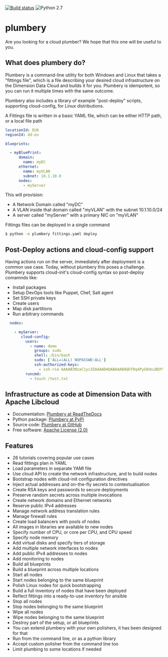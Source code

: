 [![Build status](https://img.shields.io/travis/DimensionDataCBUSydney/plumbery.svg)](https://travis-ci.org/DimensionDataCBUSydney/plumbery)  ![Python 2.7](https://img.shields.io/badge/python-2.7-blue.svg)

# plumbery

Are you looking for a cloud plumber? We hope that this one will be useful to
you.

## What does plumbery do?

Plumbery is a command-line utility for both Windows and Linux that takes a "fittings file", which is a file describing your desired cloud infrastructure on the Dimension Data Cloud and builds it for you.
Plumbery is idempotent, so you can run it multiple times with the same outcome.

Plumbery also includes a library of example "post-deploy" scripts, supporting cloud-config, for Linux distributions.

A Fittings file is written in a basic YAML file, which can be either HTTP path, or a local file path

```yaml
locationId: EU6
regionId: dd-eu

blueprints:

  - myBluePrint:
      domain:
        name: myDC
      ethernet:
        name: myVLAN
        subnet: 10.1.10.0
      nodes:
        - myServer
```

This will provision:

* A Network Domain called "myDC"
* A VLAN inside that domain called "myVLAN" with the subnet 10.1.10.0/24
* A server called "myServer" with a primary NIC on "myVLAN"

Fittings files can be deployed in a single command

```bash
$ python -m plumbery fittings.yaml deploy
```

## Post-Deploy actions and cloud-config support

Having actions run on the server, immediately after deployment is a common use case. Today, without plumbery this poses a challenge. Plumbery supports cloud-init's cloud-config syntax so post-deploy comamnds like:

* Install packages
* Setup DevOps tools like Puppet, Chef, Salt agent
* Set SSH private keys
* Create users
* Map disk partitions
* Run arbitrary commands

```yaml
  nodes:

    - myServer:
       cloud-config:
         users:
           - name: demo
             groups: sudo
             shell: /bin/bash
             sudo: ['ALL=(ALL) NOPASSWD:ALL']
             ssh-authorized-keys:
               - ssh-rsa AAAAB3NzaC1yc2EAAAADAQABAAABAQDf0q4PyG0doiBQYV7OlOxbRjle026hJPBWD+eKHWuVXIpAiQlSElEBqQn0pOqNJZ3IBCvSLnrdZTUph4czNC4885AArS9NkyM7lK27Oo8RV888jWc8hsx4CD2uNfkuHL+NI5xPB/QT3Um2Zi7GRkIwIgNPN5uqUtXvjgA+i1CS0Ku4ld8vndXvr504jV9BMQoZrXEST3YlriOb8Wf7hYqphVMpF3b+8df96Pxsj0+iZqayS9wFcL8ITPApHi0yVwS8TjxEtI3FDpCbf7Y/DmTGOv49+AWBkFhS2ZwwGTX65L61PDlTSAzL+rPFmHaQBHnsli8U9N6E4XHDEOjbSMRX user@example.com
         runcmd:
           - touch /test.txt
```

## Infrastructure as code at Dimension Data with Apache Libcloud

* Documentation: [Plumbery at ReadTheDocs](https://plumbery.readthedocs.org)
* Python package: [Plumbery at PyPi](https://pypi.python.org/pypi/plumbery)
* Source code: [Plumbery at GitHub](https://github.com/DimensionDataCBUSydney/plumbery)
* Free software: [Apache License (2.0)](http://www.apache.org/licenses/LICENSE-2.0)

## Features

* 26 tutorials covering popular use cases
* Read fittings plan in YAML
* Load parameters in separate YAMl file
* Use cloud API to create the network infrastructure, and to build nodes
* Bootstrap nodes with cloud-init configuration directives
* Inject actual addresses and on-the-fly secrets to contextualisation
* Create RSA keys and passwords to secure deployments
* Preserve random secrets across multiple invocations
* Create network domains and Ethernet networks
* Reserve public IPv4 addresses
* Manage network address translation rules
* Manage firewall rules
* Create load balancers with pools of nodes
* All images in libraries are available to new nodes
* Specify number of CPU, or core per CPU, and CPU speed
* Specify node memory
* Add virtual disks and specify tiers of storage
* Add multiple network interfaces to nodes
* Add public IPv4 addresses to nodes
* Add monitoring to nodes
* Build all blueprints
* Build a blueprint across multiple locations
* Start all nodes
* Start nodes belonging to the same blueprint
* Polish Linux nodes for quick bootstrapping
* Build a full inventory of nodes that have been deployed
* Reflect fittings into a ready-to-use inventory for ansible
* Stop all nodes
* Stop nodes belonging to the same blueprint
* Wipe all nodes
* Wipe nodes belonging to the same blueprint
* Destroy part of the setup, or all blueprints
* You can extend plumbery with your own polishers, it has been designed for that
* Run from the command line, or as a python library
* Accept custom polisher from the command line too
* Limit plumbing to some locations if needed



